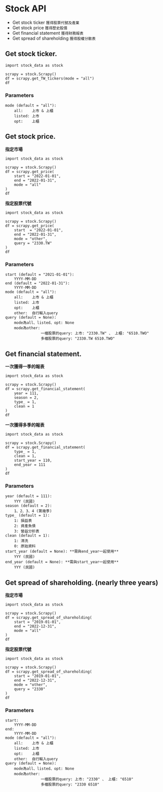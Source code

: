 # Stock API

* Get stock ticker  `獲得股票代號及產業`
* Get stock price `獲得歷史股價`
* Get financial statement `獲得財務報表`
* Get spread of shareholding `獲得股權分散表`



## Get stock ticker.


```python=
import stock_data as stock

scrapy = stock.Scrapy()
df = scrapy.get_TW_tickers(mode = "all")
df
```


### Parameters
    mode (default = "all"):
        all:    上市 & 上櫃
        listed: 上市
        opt:    上櫃


## Get stock price.

**指定市場**

```python=
import stock_data as stock

scrapy = stock.Scrapy()
df = scrapy.get_price(
    start = "2022-01-01",
    end = "2022-01-31",
    mode = "all"
)
df
```

**指定股票代號**

```python=
import stock_data as stock

scrapy = stock.Scrapy()
df = scrapy.get_price(
    start  = "2022-01-01",
    end = "2022-01-31",
    mode = "other",
    query = "2330.TW"
)
df
```


### Parameters
    start (default = "2021-01-01"):
        YYYY-MM-DD
    end (default = "2022-01-31"):
        YYYY-MM-DD
    mode (default = "all"):
        all:    上市 & 上櫃
        listed: 上市
        opt:    上櫃
        other:  自行輸入query
    query (default = None):
        mode為all、listed、opt: None
        mode為other: 
                    一檔股票的query: 上市: "2330.TW" 、 上櫃: "6510.TWO" 
                    多檔股票的query: "2330.TW 6510.TWO"



## Get financial statement.

**一次獲得一季的報表**

```python=
import stock_data as stock

scrapy = stock.Scrapy()
df = scrapy.get_financial_statement(
    year = 111,
    season = 2, 
    type_ = 1,
    clean = 1
)
df
```

**一次獲得多季的報表**

```python=
import stock_data as stock

scrapy = stock.Scrapy()
df = scrapy.get_financial_statement(
    type_ = 1,
    clean = 1, 
    start_year = 110, 
    end_year = 111
)
df
```


### Parameters
    year (default = 111): 
        YYY (民國)
    season (default = 2): 
        1、2、3、4 (第幾季)
    type_ (default = 1): 
        1: 損益表
        2: 資產負債
        3: 營益分析表
    clean (default = 1):
        1: 清洗
        0: 原始資料
    start_year (default = None): **需與end_year一起使用**
        YYY (民國)
    end_year (default = None): **需與start_year一起使用**
        YYY (民國)



## Get spread of shareholding. (nearly three years)

**指定市場**

```python=
import stock_data as stock

scrapy = stock.Scrapy()
df = scrapy.get_spread_of_shareholding(
    start = "2019-01-01", 
    end = "2022-12-31", 
    mode = "all"
)
df
```

**指定股票代號**

```python=
import stock_data as stock

scrapy = stock.Scrapy()
df = scrapy.get_spread_of_shareholding(
    start = "2019-01-01", 
    end = "2022-12-31", 
    mode = "other",
    query = "2330"
)
df
```


### Parameters
    start:
        YYYY-MM-DD
    end:
        YYYY-MM-DD
    mode (default = "all"):
        all:    上市 & 上櫃
        listed: 上市
        opt:    上櫃
        other:  自行輸入query
    query (default = None):
        mode為all、listed、opt: None
        mode為other: 
                    一檔股票的query: 上市: "2330" 、 上櫃: "6510" 
                    多檔股票的query: "2330 6510"


